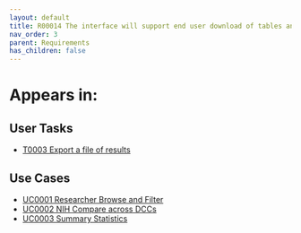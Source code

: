 ```yaml
---
layout: default
title: R00014 The interface will support end user download of tables and figures in common formats
nav_order: 3
parent: Requirements
has_children: false
---
```


# Appears in:


## User Tasks

-   [T0003 Export a file of results](../user-tasks/t0003-export-a-file-of-results.md)


## Use Cases

-   [UC0001 Researcher Browse and Filter](../use-cases/browse-and-filter.md)
-   [UC0002 NIH Compare across DCCs](../use-cases/multi-compare-custodian.md)
-   [UC0003 Summary Statistics](../use-cases/summary-statistics.md)
